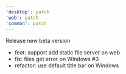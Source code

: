 ```yaml
---
'desktop': patch
'web': patch
'common': patch
---
```


Release new beta version

- feat: support add static file server on web
- fix: files get error on Windows #3
- refactor: use default title bar on Windows
